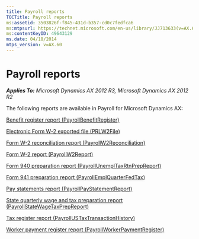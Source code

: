 ```yaml
---
title: Payroll reports
TOCTitle: Payroll reports
ms:assetid: 3503826f-f845-431d-b357-cd0c7fedfca6
ms:mtpsurl: https://technet.microsoft.com/en-us/library/JJ713633(v=AX.60)
ms:contentKeyID: 49643129
ms.date: 04/18/2014
mtps_version: v=AX.60
---
```


# Payroll reports 


_**Applies To:** Microsoft Dynamics AX 2012 R3, Microsoft Dynamics AX 2012 R2_

The following reports are available in Payroll for Microsoft Dynamics AX:

[Benefit register report (PayrollBenefitRegister)](benefit-register-report-payrollbenefitregister.md)

[Electronic Form W-2 exported file (PRLW2File)](electronic-form-w-2-exported-file-prlw2file.md)

[Form W-2 reconciliation report (PayrollW2Reconciliation)](form-w-2-reconciliation-report-payrollw2reconciliation.md)

[Form W-2 report (PayrollW2Report)](form-w-2-report-payrollw2report.md)

[Form 940 preparation report (PayrollUnemplTaxRtnPrepReport)](form-940-preparation-report-payrollunempltaxrtnprepreport.md)

[Form 941 preparation report (PayrollEmplQuarterFedTax)](form-941-preparation-report-payrollemplquarterfedtax.md)

[Pay statements report (PayrollPayStatementReport)](pay-statements-report-payrollpaystatementreport.md)

[State quarterly wage and tax preparation report (PayrollStateWageTaxPrepReport)](state-quarterly-wage-and-tax-preparation-report-payrollstatewagetaxprepreport.md)

[Tax register report (PayrollUSTaxTransactionHistory)](tax-register-report-payrollustaxtransactionhistory.md)

[Worker payment register report (PayrollWorkerPaymentRegister)](worker-payment-register-report-payrollworkerpaymentregister.md)

  



